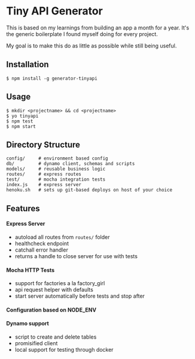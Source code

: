 # Tiny API Generator

This is based on my learnings from building an app a month for a year. It's the generic boilerplate I found myself doing for every project.

My goal is to make this do as little as possible while still being useful.

## Installation

    $ npm install -g generator-tinyapi

## Usage

    $ mkdir <projectname> && cd <projectname>
    $ yo tinyapi
    $ npm test
    $ npm start

## Directory Structure

    config/     # environment based config
    db/         # dynamo client, schemas and scripts
    models/     # reusable business logic
    routes/     # express routes
    test/       # mocha integration tests
    index.js    # express server
    henoku.sh   # sets up git-based deploys on host of your choice

## Features

#### Express Server

  * autoload all routes from `routes/` folder
  * healthcheck endpoint
  * catchall error handler
  * returns a handle to close server for use with tests


#### Mocha HTTP Tests

  * support for factories a la factory_girl
  * api request helper with defaults
  * start server automatically before tests and stop after  


#### Configuration based on NODE_ENV


#### Dynamo support

  * script to create and delete tables
  * promisified client
  * local support for testing through docker
